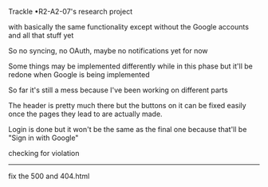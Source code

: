 Trackle
•R2-A2-07's research project

with basically the same functionality except without the Google accounts and all that stuff yet

So no syncing, no OAuth, maybe no notifications yet for now

Some things may be implemented differently while in this phase but it'll be redone when Google
is being implemented

So far it's still a mess because I've been working on different parts

The header is pretty much there but the buttons on it can be fixed easily once the pages they
lead to are actually made.

Login is done but it won't be the same as the final one because that'll be "Sign in with Google"

checking for violation

___________________________________________________________________________________________________________________________

fix the 500 and 404.html
